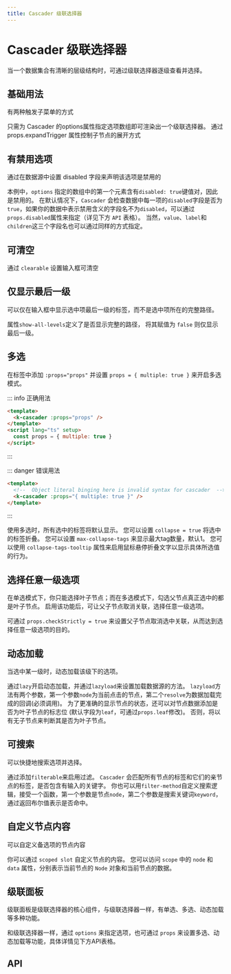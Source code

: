 ```yaml
---
title: Cascader 级联选择器
---
```


# Cascader 级联选择器

<leadInto name="KCascader" />

当一个数据集合有清晰的层级结构时，可通过级联选择器逐级查看并选择。

## 基础用法

有两种触发子菜单的方式

只需为 Cascader 的options属性指定选项数组即可渲染出一个级联选择器。 通过 props.expandTrigger 属性控制子节点的展开方式

<demo path="./basic" />

## 有禁用选项

通过在数据源中设置 disabled 字段来声明该选项是禁用的

本例中，`options` 指定的数组中的第一个元素含有`disabled: true`键值对，因此是禁用的。 在默认情况下，`Cascader` 会检查数据中每一项的`disabled`字段是否为`true`，如果你的数据中表示禁用含义的字段名不为`disabled`，可以通过`props.disabled`属性来指定（详见下方 `API` 表格）。 当然，`value`、`label`和`children`这三个字段名也可以通过同样的方式指定。

<demo path="./option-disabling" />

## 可清空

通过 `clearable` 设置输入框可清空

<demo path="./clearable" />

## 仅显示最后一级

可以仅在输入框中显示选中项最后一级的标签，而不是选中项所在的完整路径。

属性`show-all-levels`定义了是否显示完整的路径， 将其赋值为 `false` 则仅显示最后一级。

<demo path="./last-level" />

## 多选

在标签中添加 `:props="props"` 并设置 `props = { multiple: true }` 来开启多选模式。

::: info 正确用法

```html
<template>
  <k-cascader :props="props" />
</template>
<script lang="ts" setup>
  const props = { multiple: true }
</script>
```
:::

::: danger 错误用法
```html
<template>
  <!--  Object literal binging here is invalid syntax for cascader  -->
  <k-cascader :props="{ multiple: true }" />
</template>
```
:::


使用多选时，所有选中的标签将默认显示。 您可以设置 `collapse = true` 将选中的标签折叠。 您可以设置 `max-collapse-tags` 来显示最大tag数量，默认1。 您可以使用 `collapse-tags-tooltip` 属性来启用鼠标悬停折叠文字以显示具体所选值的行为。

<demo path="./multiple-selection" />

## 选择任意一级选项

在单选模式下，你只能选择叶子节点；而在多选模式下，勾选父节点真正选中的都是叶子节点。 启用该功能后，可让父子节点取消关联，选择任意一级选项。

可通过 `props.checkStrictly = true` 来设置父子节点取消选中关联，从而达到选择任意一级选项的目的。

<demo path="./any-level" />

## 动态加载

当选中某一级时，动态加载该级下的选项。

通过`lazy`开启动态加载，并通过`lazyload`来设置加载数据源的方法。 `lazyload`方法有两个参数，第一个参数`node`为当前点击的节点，第二个`resolve`为数据加载完成的回调(必须调用)。 为了更准确的显示节点的状态，还可以对节点数据添加是否为叶子节点的标志位 (默认字段为`leaf`，可通过`props.leaf`修改)。 否则，将以有无子节点来判断其是否为叶子节点。

<demo path="./dynamic-loading" />

## 可搜索

可以快捷地搜索选项并选择。

通过添加`filterable`来启用过滤。 `Cascader` 会匹配所有节点的标签和它们的亲节点的标签，是否包含有输入的关键字。 你也可以用`filter-method`自定义搜索逻辑，接受一个函数，第一个参数是节点`node`，第二个参数是搜索关键词`keyword`，通过返回布尔值表示是否命中。

<demo path="./filterable" />

## 自定义节点内容

可以自定义备选项的节点内容

你可以通过 `scoped slot` 自定义节点的内容。 您可以访问 `scope` 中的 `node` 和 `data` 属性，分别表示当前节点的 `Node` 对象和当前节点的数据。

<demo path="./custom-content" />

## 级联面板

级联面板是级联选择器的核心组件，与级联选择器一样，有单选、多选、动态加载等多种功能。

和级联选择器一样，通过 `options` 来指定选项，也可通过 `props` 来设置多选、动态加载等功能，具体详情见下方API表格。

<demo path="./panel" />

## API

<API src="./cascader.json" lang="zh"></API>